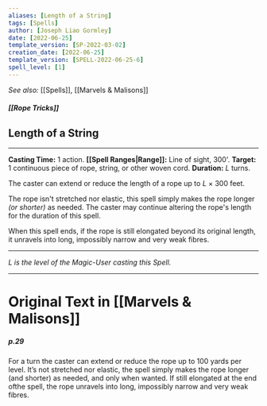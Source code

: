```yaml
---
aliases: [Length of a String]
tags: [Spells]
author: [Joseph Liao Gormley]
date: [2022-06-25]
template_version: [SP-2022-03-02]
creation_date: [2022-06-25]
template_version: [SPELL-2022-06-25-6]
spell_level: [1]
---
```

*See also:* [[Spells]], [[Marvels & Malisons]]
##### [[Rope Tricks]]
## Length of a String
___
**Casting Time:** 1 action.
**[[Spell Ranges|Range]]:** Line of sight, 300'.
**Target:** 1 continuous piece of rope, string, or other woven cord.
**Duration:** $L$ turns.

The caster can extend or reduce the length of a rope up to $L$ $\times$ 300 feet.

The rope isn't stretched nor elastic, this spell simply makes the rope longer *(or shorter)* as needed. The caster may continue altering the rope's length for the duration of this spell.

When this spell ends, if the rope is still elongated beyond its original length, it unravels into long, impossibly narrow and very weak fibres. 

---
*$L$ is the level of the Magic-User casting this Spell.*
___
# Original Text in [[Marvels & Malisons]]
##### p.29
For a turn the caster can extend or reduce the rope up to 100 yards per level. It’s not stretched nor elastic, the spell simply makes the rope longer (and shorter) as needed, and only when wanted. If still elongated at the end ofthe spell, the rope unravels into long, impossibly narrow and very weak fibres. 